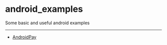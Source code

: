 # android_examples
Some basic and useful android examples

---------------------------------------
- [AndroidPay](https://github.com/george-sp/android_examples/tree/master/android_pay_example)
